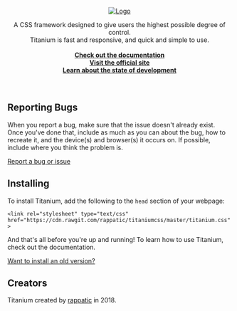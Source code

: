 <p align="center">
  <a href="https://rappatic.github.io/titanium/">
    <img src="https://preview.ibb.co/gfch2p/logo.png" alt="Logo">
  </a>

  <p align="center">
    A CSS framework designed to give users the highest possible degree of control.<br>Titanium is fast and responsive, and quick and simple to use.
  <br>
  <br>
    <a href="https://rappatic.github.io/titanium/documentation.html#/"><strong>Check out the documentation</strong></a><br>
    <a href="https://rappatic.github.io/titanium/"><strong>Visit the official site</strong></a><br>
    <a href="https://github.com/rappatic/titaniumcss/projects/2"><strong>Learn about the state of development</strong></a><br>
    <br>
  <br>
</p>
</p>

## Reporting Bugs

When you report a bug, make sure that the issue doesn't already exist. Once you've done that, include as much as you can about the bug, how to recreate it, and the device(s) and browser(s) it occurs on. If possible, include where you think the problem is.

[Report a bug or issue](https://github.com/rappatic/titaniumcss/issues)

## Installing

To install Titanium, add the following to the `head` section of your webpage:

`<link rel="stylesheet" type="text/css" href="https://cdn.rawgit.com/rappatic/titaniumcss/master/titanium.css">`

And that's all before you're up and running! To learn how to use Titanium, check out the documentation.

<a href="https://rappatic.github.io/titanium/documentation.html#/?id=get-an-older-version-of-titanium">Want to install an old version?</a>

## Creators

Titanium created by <a href="https://rappatic.com" target="_blank">rappatic</a> in 2018.

